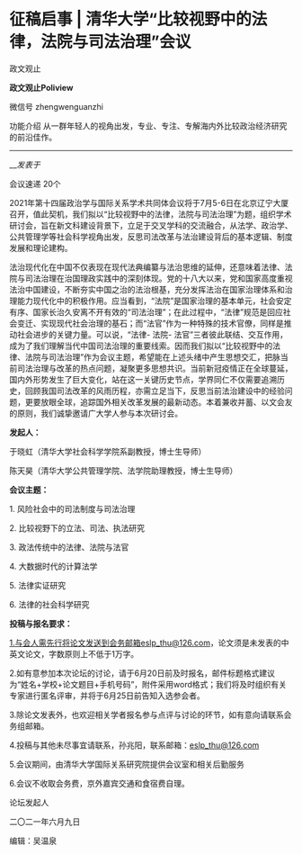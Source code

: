 

#  征稿启事 | 清华大学“比较视野中的法律，法院与司法治理”会议

政文观止  

**政文观止Poliview** 

微信号 zhengwenguanzhi

功能介绍 从一群年轻人的视角出发，专业、专注、专解海内外比较政治经济研究的前沿佳作。

____

___发表于_

会议速递 20个

2021年第十四届政治学与国际关系学术共同体会议将于7月5-6日在北京辽宁大厦召开，值此契机，我们拟以“比较视野中的法律，法院与司法治理”为题，组织学术研讨会，旨在新文科建设背景下，立足于交叉学科的交流融合，从法学、政治学、公共管理学等社会科学视角出发，反思司法改革与法治建设背后的基本逻辑、制度发展和理论建构。

  

法治现代化在中国不仅表现在现代法典编纂与法治思维的延伸，还意味着法律、法院与司法治理在治国理政实践中的深刻体现。党的十八大以来，党和国家高度重视法治中国建设，不断夯实中国之治的法治根基，充分发挥法治在国家治理体系和治理能力现代化中的积极作用。应当看到，“法院”是国家治理的基本单元，社会安定有序、国家长治久安离不开有效的“司法治理”；在此过程中，“法律”规范是回应社会变迁、实现现代社会治理的基石；而“法官”作为一种特殊的技术官僚，同样是推动社会进步的关键力量。可以说，“法律-
法院-
法官”三者彼此联结、交互作用，成为了我们理解当代中国司法治理的重要线索。因而我们拟以“比较视野中的法律、法院与司法治理”作为会议主题，希望能在上述头绪中产生思想交汇，把脉当前司法治理与改革的热点问题，凝聚更多思想共识。当前新冠疫情正在全球蔓延，国内外形势发生了巨大变化，站在这一关键历史节点，学界同仁不仅需要追溯历史，回顾我国司法改革的风雨历程，亦需立足当下，反思当前法治建设中的经验问题，更要放眼全球，追踪国外相关改革发展的最新动态。本着兼收并蓄、以文会友的原则，我们诚挚邀请广大学人参与本次研讨会。

**发起人：**

于晓虹（清华大学社会科学学院系副教授，博士生导师）  

陈天昊（清华大学公共管理学院、法学院助理教授，博士生导师）

  

 **会议主题：**  

1\. 风险社会中的司法制度与司法治理

2\. 比较视野下的立法、司法、执法研究

3\. 政法传统中的法律、法院与法官

4\. 大数据时代的计算法学

5\. 法律实证研究  

6\. 法律的社会科学研究  

  

 **投稿与报名要求：**

1.与会人需先行将论文发送到会务邮箱eslp_thu@126.com，论文须是未发表的中英文论文，字数原则上不低于1万字。

2.如有意参加本次论坛的讨论，请于6月20日前及时报名，邮件标题格式建议为“姓名+学校+论文题目+手机号码”，附件采用word格式；我们将及时组织有关专家进行匿名评审，并将于6月25日前告知入选参会者。

3.除论文发表外，也欢迎相关学者报名参与点评与讨论的环节，如有意向请联系会务组邮箱。

4.投稿与其他未尽事宜请联系，孙兆阳，联系邮箱：eslp_thu@126.com

5.会议期间，由清华大学国际关系研究院提供会议室和相关后勤服务

6.会议不收取会务费，京外嘉宾交通和食宿费自理。

  

论坛发起人

二〇二一年六月九日  

编辑：吴温泉  

  

